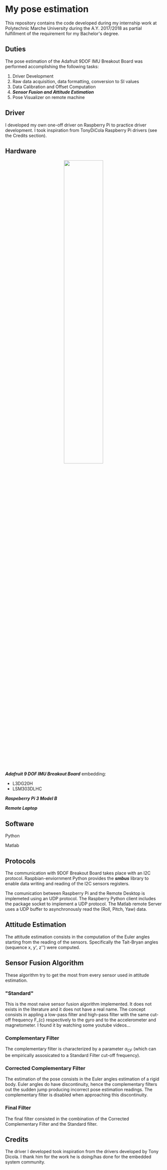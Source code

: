 # My pose estimation
This repository contains the code developed during my internship work at Polytechnic Marche University during the A.Y. 2017/2018 as partial fulfillment of the requirement for my Bachelor's degree.

## Duties

The pose estimation of the Adafruit 9DOF IMU Breakout Board was performed accomplishing the following tasks:

1. Driver Development
2. Raw data acquisition, data formatting, conversion to SI values
3. Data Calibration and Offset Computation
4. ***Sensor Fusion and Attitude Estimation***
5. Pose Visualizer on remote machine

## Driver

I developed my own one-off driver on Raspberry Pi to practice driver development. I took inspiration from TonyDiCola Raspberry Pi drivers (see the Credits section).

## Hardware

<p align="center">
<img src=https://github.com/Acefrrag/My-pose-estimation/assets/59066474/5b0b3712-54ff-4b82-a15b-0b8613fc38b7 width="50%">
</p>

***Adafruit 9 DOF IMU Breakout Board*** embedding:
* L3DG20H
* LSM303DLHC

***Raspeberry Pi 3 Model B***

***Remote Laptop***

## Software

Python

Matlab

## Protocols

The communication with 9DOF Breakout Board takes place with an I2C protocol. Raspbian-enviornment Python provides the ***smbus*** library to enable data writing and reading of the I2C sensors registers.

The comunication between Raspberry Pi and the Remote Desktop is implemeted using an UDP protocol. The Raspberry Python client includes the package socket to implement a UDP protocol. The Matlab remote Server uses a UDP buffer to asynchronously read the (Roll, Pitch, Yaw) data.

## Attitude Estimation

The attitude estimation consists in the computation of the Euler angles starting from the reading of the sensors. Specifically the Tait-Bryan angles (sequence x, y', z'') were computed.

## Sensor Fusion Algorithm

These algorithm try to get the most from every sensor used in attitude estimation.

### "Standard"

This is the most naive sensor fusion algorithm implemented. It does not exists in the literature and it does not have a real name. The concept consists in appling a low-pass filter and high-pass filter with the same cut-off frequency F_{c} respectively to the gyro and to the accelerometer and magnetometer. I found it by watching some youtube videos...

### Complementary Filter

The complementary filter is characterized by a parameter $\alpha_{CF}$ (which can be empirically assosicated to a Standard Filter cut-off frequency).

### Corrected Complementary Filter

The estimation of the pose consists in the Euler angles estimation of a rigid body. Euler angles do have discontinuity, hence the complementary filters out the sudden jump producing incorrect pose estimation readings. The complementary filter is disabled when approaching this discontinuity.

### Final Filter

The final filter consisted in the combination of the Corrected Complementary Filter and the Standard filter.

## Credits

The driver I developed took inspiration from the drivers developed by Tony Dicola. I thank him for the work he is doing/has done for the embedded system community.



